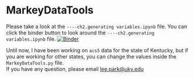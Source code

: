 # MarkeyDataTools

Please take a look at the `----ch2.generating variables.ipynb` file.  You can click the binder button to look around the `----ch2.generating variables.ipynb` file. [![Binder](https://mybinder.org/badge_logo.svg)](https://mybinder.org/v2/gh/leeparkuky/MarkeyDataTools.git/HEAD)

Until now, I have been working on `acs5` data for the state of Kentucky, but if you are working for other states, you can change the values inside the `MarkeyDataTools.py` file.   
If you have any question, please email lee.park@uky.edu
